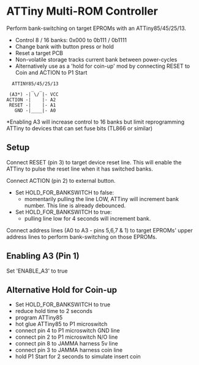# ATTiny Multi-ROM Controller

Perform bank-switching on target EPROMs with an ATTiny85/45/25/13.

* Control 8 / 16 banks: 0x000 to 0b111 / 0b1111
* Change bank with button press or hold
* Reset a target PCB 
* Non-volatile storage tracks current bank between power-cycles
* Alternatively use as a 'hold for coin-up' mod by connecting RESET to Coin and ACTION to P1 Start

```
  ATTINY85/45/25/13
         _  _
 (A3*) -| \/ |- VCC
ACTION -|    |- A2  
 RESET -|    |- A1
   GND -|____|- A0
```
*Enabling A3 will increase control to 16 banks but limit reprogramming ATTiny to devices that can set fuse bits (TL866 or similar)

## Setup

Connect RESET (pin 3) to target device reset line. This will enable the ATTiny to pulse the reset line when it has switched banks.

Connect ACTION (pin 2) to external button. 

- Set HOLD_FOR_BANKSWITCH to false:
  - momentarily pulling the line LOW, ATTiny will increment bank number. This line is already debounced.
- Set HOLD_FOR_BANKSWITCH to true:
  - pulling line low for 4 seconds will increment bank.

Connect address lines (A0 to A3 - pins 5,6,7 & 1) to target EPROMs' upper address lines to perform bank-switching on those EPROMs. 

## Enabling A3 (Pin 1)

Set 'ENABLE_A3' to true

## Alternative Hold for Coin-up

- Set HOLD_FOR_BANKSWITCH to true
- reduce hold time to 2 seconds
- program ATTiny85
- hot glue ATTiny85 to P1 microswitch
- connect pin 4 to P1 microswitch GND line
- connect pin 2 to P1 microswitch N/O line
- connect pin 8 to JAMMA harness 5v line
- connect pin 3 to JAMMA harness coin line
- hold P1 Start for 2 seconds to simulate insert coin
